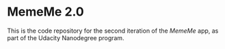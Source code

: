 # MemeMe 2.0

This is the code repository for the second iteration of the _MemeMe_ app, as part of the Udacity Nanodegree program.
